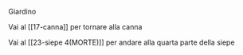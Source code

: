 Giardino

Vai al [[17-canna]] per tornare alla canna

Vai al [[23-siepe 4(MORTE)]] per andare alla quarta parte della siepe
